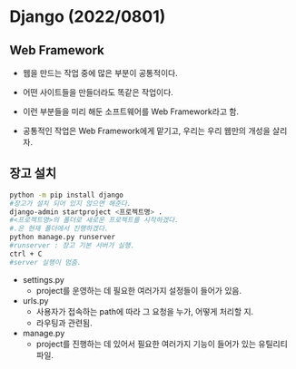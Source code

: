 # Django **(2022/0801)**



## Web Framework

- 웹을 만드는 작업 중에 많은 부분이 공통적이다.

- 어떤 사이트들을 만들더라도 똑같은 작업이다.

- 이런 부분들을 미리 해둔 소프트웨어를 Web Framework라고 함.

- 공통적인 작업은 Web Framework에게 맡기고, 우리는 우리 웹만의 개성을 살리자.



## 장고 설치

```bash
python -m pip install django
#장고가 설치 되어 있지 않으면 해준다.
django-admin startproject <프로젝트명> . 
#<프로젝트명>의 폴더로 새로운 프로젝트를 시작하겠다.
#.은 현재 폴더에서 진행하겠다.
python manage.py runserver
#runserver : 장고 기본 서버가 실행.
ctrl + C 
#server 실행이 멈춤.
```

- settings.py
  - project를 운영하는 데 필요한 여러가지 설정들이 들어가 있음.
- urls.py
  - 사용자가 접속하는 path에 따라 그 요청을 누가, 어떻게 처리할 지.
  - 라우팅과 관련됨.
- manage.py
  - project를 진행하는 데 있어서 필요한 여러가지 기능이 들어가 있는 유틸리티 파일.
